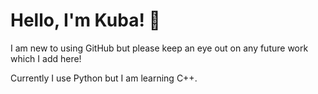 # Hello, I'm Kuba! :wave:
I am new to using GitHub but please keep an eye out on any future work which I add here!

Currently I use Python but I am learning C++.
<!---
zillakuba/zillakuba is a ✨ special ✨ repository because its `README.md` (this file) appears on your GitHub profile.
You can click the Preview link to take a look at your changes.
--->



